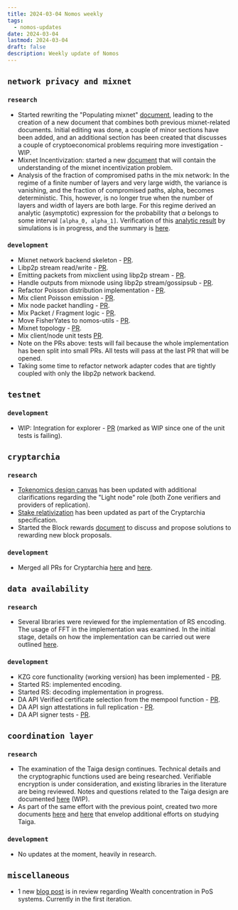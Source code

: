 ```yaml
---
title: 2024-03-04 Nomos weekly
tags:
  - nomos-updates
date: 2024-03-04
lastmod: 2024-03-04
draft: false
description: Weekly update of Nomos
---
```

## `network privacy and mixnet`

### `research`

- Started rewriting the "Populating mixnet" [document](https://www.notion.so/Mixnet-with-Staking-c8ec3bfd461f4989b3ebbcf4b4b15324#2e57424c79bd44b19c4c4dd624f544b2), leading to the creation of a new document that combines both previous mixnet-related documents. Initial editing was done, a couple of minor sections have been added, and an additional section has been created that discusses a couple of cryptoeconomical problems requiring more investigation - WIP.
- Mixnet Incentivization: started a new [document](https://www.notion.so/Mixnet-Incentivization-6db9731a221b49878224afd916e2b3ac) that will contain the understanding of the mixnet incentivization problem.
- Analysis of the fraction of compromised paths in the mix network: In the regime of a finite number of layers and very large width, the variance is vanishing, and the fraction of compromised paths, alpha, becomes deterministic. This, however, is no longer true when the number of layers and width of layers are both large. For this regime derived an analytic (asymptotic) expression for the probability that $\alpha$ belongs to some interval `[alpha_0, alpha_1]`. Verification of this [analytic result](https://www.overleaf.com/project/64ff35bb625e39b2cad298e5) by simulations is in progress, and the summary is [here](https://www.notion.so/Analysis-of-failures-in-the-mix-network-feeef349720842759c59785af71c7c59?pvs=4).

### `development`

- Mixnet network backend skeleton - [PR](https://github.com/logos-co/nomos-node/pull/586).
- Libp2p stream read/write - [PR](https://github.com/logos-co/nomos-node/pull/587).
- Emitting packets from mixclient using libp2p stream - [PR](https://github.com/logos-co/nomos-node/pull/588).
- Handle outputs from mixnode using libp2p stream/gossipsub - [PR](https://github.com/logos-co/nomos-node/pull/589).
- Refactor Poisson distribution implementation - [PR](https://github.com/logos-co/nomos-node/pull/590).
- Mix client Poisson emission - [PR](https://github.com/logos-co/nomos-node/pull/591).
- Mix node packet handling - [PR](https://github.com/logos-co/nomos-node/pull/592).
- Mix Packet / Fragment logic - [PR](https://github.com/logos-co/nomos-node/pull/593).
- Move FisherYates to nomos-utils - [PR](https://github.com/logos-co/nomos-node/pull/594).
- Mixnet topology - [PR](https://github.com/logos-co/nomos-node/pull/595).
- Mix client/node unit tests [PR](https://github.com/logos-co/nomos-node/pull/596).
- Note on the PRs above: tests will fail because the whole implementation has been split into small PRs. All tests will pass at the last PR that will be opened.
- Taking some time to refactor network adapter codes that are tightly coupled with only the libp2p network backend.

## `testnet`

### `development`

- WIP: Integration for explorer - [PR](https://github.com/logos-co/nomos-node/pull/603) (marked as WIP since one of the unit tests is failing).

## `cryptarchia`

### `research`

- [Tokenomics design canvas](https://www.notion.so/Nomos-Tokenomics-Design-Canvas-e62e78ee0f8c4a719d1f6ffb08574241) has been updated with additional clarifications regarding the "Light node" role (both Zone verifiers and providers of replication).
- [Stake relativization](https://www.notion.so/Stake-Relativization-65f5ed5522b64c36b625652023318d88#1c0df180a7dc45108c2f4aa6a8a256f2) has been updated as part of the Cryptarchia specification.
- Started the Block rewards [document](https://www.notion.so/Block-rewards-01d08f7a371e4b348ec022e6416e991f) to discuss and propose solutions to rewarding new block proposals.

### `development`

- Merged all PRs for Cryptarchia [here](https://github.com/logos-co/nomos-node/pull/600) and [here](https://github.com/logos-co/nomos-node/pull/583).

## `data availability`

### `research`

- Several libraries were reviewed for the implementation of RS encoding. The usage of FFT in the implementation was examined. In the initial stage, details on how the implementation can be carried out were outlined [here](https://www.notion.so/RS-Encoding-28aa2466d53e4f4eb19ed57c90020db8).

### `development`

- KZG core functionality (working version) has been implemented - [PR](https://github.com/logos-co/nomos-specs/pull/73).
- Started RS: implemented encoding.
- Started RS: decoding implementation in progress.
- DA API Verified certificate selection from the mempool function - [PR](https://github.com/logos-co/nomos-node/pull/598).
- DA API sign attestations in full replication - [PR](https://github.com/logos-co/nomos-node/pull/599).
- DA API signer tests - [PR](https://github.com/logos-co/nomos-node/pull/601).

## `coordination layer`

### `research`

- The examination of the Taiga design continues. Technical details and the cryptographic functions used are being researched. Verifiable encryption is under consideration, and existing libraries in the literature are being reviewed. Notes and questions related to the Taiga design are documented [here](https://chat.openai.com/c/806109a9-202b-49e5-91dc-ffd2bd76c43f) (WIP).
- As part of the same effort with the previous point, created two more documents [here](https://www.notion.so/Taiga-2e9e9a002c71435395c41bb1091ce243) and [here](https://www.notion.so/Taiga-d3581c8e635c42ddb38c07b417b4d9dd) that envelop additional efforts on studying Taiga.

### `development`

- No updates at the moment, heavily in research.

## `miscellaneous`

- 1 new [blog post](https://docs.google.com/document/d/11wgjfkDL1xfGtABfNrKcr3ECsZ2T6AKVfB6K5Gvqn7A/edit) is in review regarding Wealth concentration in PoS systems. Currently in the first iteration.